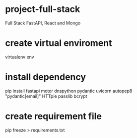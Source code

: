 # project-full-stack
Full Stack FastAPI, React and Mongo

# create virtual enviroment
virtualenv env

# install dependency
pip install fastapi motor dnspython pydantic uvicorn autopep8 "pydantic[email]" HTTpie passlib bcrypt

# create requirement file
pip freeze > requirements.txt
